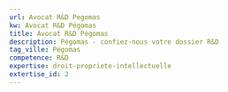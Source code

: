 ```yaml
---
url: Avocat R&D Pegomas
kw: Avocat R&D Pégomas
title: Avocat R&D Pégomas
description: Pégomas - confiez-nous votre dossier R&D
tag_ville: Pégomas
competence: R&D
expertise: droit-propriete-intellectuelle
extertise_id: 2
---
```

